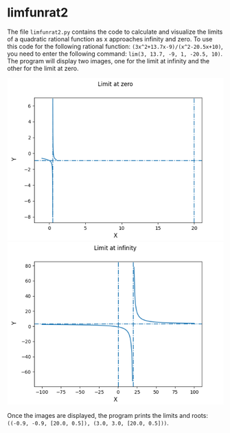 # limfunrat2
The file `limfunrat2.py` contains the code to calculate and visualize the limits of a quadratic rational function as x approaches infinity and zero. To use this code for the following rational function: `(3x^2+13.7x-9)/(x^2-20.5x+10)`, you need to enter the following command: `lim(3, 13.7, -9, 1, -20.5, 10)`. The program will display two images, one for the limit at infinity and the other for the limit at zero.

![limzero](limzero.png)
![liminf](liminf.png)

Once the images are displayed, the program prints the limits and roots: `((-0.9, -0.9, [20.0, 0.5]), (3.0, 3.0, [20.0, 0.5]))`.